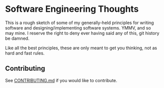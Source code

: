 # Software Engineering Thoughts

This is a rough sketch of some of my generally-held principles for writing software and designing/implementing software
systems. YMMV, and so may mine. I reserve the right to deny ever having said any of this, git history be damned.

Like all the best principles, these are only meant to get you thinking, not as hard and fast rules.

## Contributing

See [CONTRIBUTING.md](CONTRIBUTING.md) if you would like to contribute.
